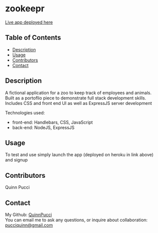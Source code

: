 # zookeepr

[Live app deployed here](https://evening-harbor-56029.herokuapp.com/)
  
  ## Table of Contents
  - [Description](#description)
  - [Usage](#usage)
  - [Contributors](#contributors)
  - [Contact](#contact)
  
  ## Description
  A fictional application for a zoo to keep track of employees and animals. Built as a portoflio piece to demonstrate full stack development skills. Includes CSS and front end UI as well as ExpressJS server development
  </br>
  
  Technologies used: 
   - front-end: Handlebars, CSS, JavaScript
   - back-end: NodeJS, ExpressJS
  
  ## Usage
  To test and use simply launch the app (deployed on heroku in link above) and signup

  ## Contributors
  Quinn Pucci
  
  ## Contact
  My Github: [QuinnPucci](https://github.com/QuinnPucci)
  </br>
  You can email me to ask any questions, or inquire about collaboration: pucciquinn@gmail.com
